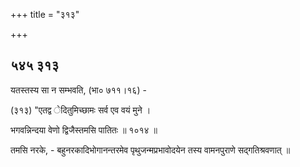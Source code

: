 +++
title = "३१३"

+++


## ५४५ ३१३
यतस्तस्य सा न सम्भवति, (भा० ७११।१६) - 

(३१३) "एतद्व ेदितुमिच्छामः सर्व एव वयं मुने । 

भगवन्निन्दया वेणो द्विजैस्तमसि पातितः ॥ १०१४ ॥ 

तमसि नरके, - बहुनरकादिभोगानन्तरमेव पृथुजन्मप्रभावोदयेन तस्य वामनपुराणे सद्गतिश्रवणात् ॥ 
